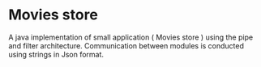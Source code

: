 # Movies store
A java implementation of small application ( Movies store ) using the pipe and filter architecture. 
Communication between modules is conducted using strings in Json format. 
